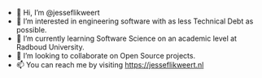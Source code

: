- 👋 Hi, I’m @jesseflikweert
- 👀 I’m interested in engineering software with as less Technical Debt as possible.
- 🌱 I’m currently learning Software Science on an academic level at Radboud University.
- 💞️ I’m looking to collaborate on Open Source projects.
- 📫 You can reach me by visiting https://jesseflikweert.nl
